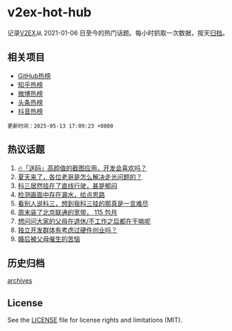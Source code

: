 # v2ex-hot-hub

 记录[V2EX](https://www.v2ex.com/)从 2021-01-06 日至今的热门话题。每小时抓取一次数据，按天[归档](archives)。
 
 ## 相关项目

- [GitHub热榜](https://github.com/it985/github-hot-hub)
- [知乎热榜](https://github.com/it985/zhihu-hot-hub)
- [微博热榜](https://github.com/it985/weibo-hot-hub)
- [头条热榜](https://github.com/it985/toutiao-hot-hub)
- [抖音热榜](https://github.com/it985/douyin-hot-hub)


 `更新时间：2025-05-13 17:09:23 +0800`

## 热议话题

1. [🔥「送码」高颜值的截图应用，开发会喜欢吗？](https://www.v2ex.com/t/1131356)
1. [夏天来了，各位老哥是怎么解决走光问题的？](https://www.v2ex.com/t/1131335)
1. [科三居然挂在了直线行驶，甚是郁闷](https://www.v2ex.com/t/1131291)
1. [检测画面中存在漏水，给点思路](https://www.v2ex.com/t/1131241)
1. [看别人说科三，想到我科三挂的那真是一言难尽](https://www.v2ex.com/t/1131313)
1. [周末装了北京联通的宽带， 115 包月](https://www.v2ex.com/t/1131239)
1. [想问问大家的父母在退休/不工作之后都在干嘛呢](https://www.v2ex.com/t/1131367)
1. [独立开发群体有考虑过硬件创业吗？](https://www.v2ex.com/t/1131355)
1. [婚后被父母催生的苦恼](https://www.v2ex.com/t/1131425)

## 历史归档

[archives](archives)

## License

See the [LICENSE](LICENSE) file for license rights and limitations (MIT).
